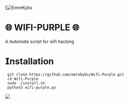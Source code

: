 [![EmreKybs](https://img.shields.io/badge/MadeBy-EmreKybs-yellow)

# 🌐 WIFI-PURPLE 🌐
A Automate script for wifi hacking

# 𝗜nstallation
     git clone https://github.com/emrekybs/Wifi-Purple.git
     cd Wifi-Purple
     sudo ./install.sh
     python3 wifi-purple.py
  
<img src="https://github.com/emrekybs/wifi-purple/blob/main/imge.png">
